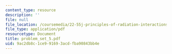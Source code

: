 ```yaml
---
content_type: resource
description: ''
file: null
file_location: /coursemedia/22-55j-principles-of-radiation-interactions-fall-2004/9ac2db8c1ce991693acdfba90843bb4e_problem_set_5.pdf
file_type: application/pdf
resourcetype: Document
title: problem_set_5.pdf
uid: 9ac2db8c-1ce9-9169-3acd-fba90843bb4e
---
```

